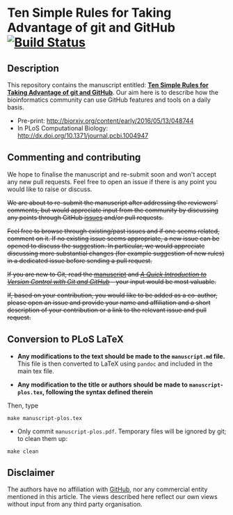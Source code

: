 # Ten Simple Rules for Taking Advantage of git and GitHub [![Build Status](https://travis-ci.org/ypriverol/github-paper.svg?branch=master)](https://travis-ci.org/ypriverol/github-paper)

## Description 

This repository contains the manuscript entitled:
[**Ten Simple Rules for Taking Advantage of git and GitHub**](https://github.com/ypriverol/github-paper/blob/master/document/manuscript.md). Our
aim here is to describe how the bioinformatics community can use
GitHub features and tools on a daily basis.

* Pre-print: http://biorxiv.org/content/early/2016/05/13/048744
* In PLoS Computational Biology: http://dx.doi.org/10.1371/journal.pcbi.1004947

## Commenting and contributing 

We hope to finalise the manuscript and re-submit soon and won't accept
any new pull requests. Feel free to open an issue if there is any
point you would like to raise or discuss.

~~We are about to re-submit the manuscript after addressing the
reviewers' comments, but would appreciate input from the community by
discussing any points through GitHub
[issues](https://github.com/ypriverol/github-paper/issues) and/or pull
requests.~~

~~Feel free to browse through existing/past issues and if one seems
related, comment on it. If no existing issue seems appropriate, a new
issue can be opened to discuss the suggestion. In particular, we would
appreciate discussing more substantial changes (for example suggestion
of new rules) in a dedicated issue before sending a pull request.~~

~~If you are new to Git, read the
[manuscript](https://github.com/ypriverol/github-paper/blob/master/document/manuscript.md)
and
[*A Quick Introduction to Version Control with Git and GitHub*](http://journals.plos.org/ploscompbiol/article?id=10.1371/journal.pcbi.1004668) -
your input would be most valuable.~~

~~If, based on your contribution, you would like to be added as a
co-author, please open an issue and provide your name and affiliation
and a short description of your contribution or a link to the relevant
issue and pull request.~~

## Conversion to PLoS LaTeX

- **Any modifications to the text should be made to the
  `manuscript.md` file.** This file is then converted to LaTeX using
  `pandoc` and included in the main tex file. 

- **Any modification to the title or authors should be made to
  `manuscript-plos.tex`, following the syntax defined therein**

Then, type

```
make manuscript-plos.tex
```

- Only commit `manuscript-plos.pdf`. Temporary files will be ignored
  by git; to clean them up:

```
make clean
```

## Disclaimer

The authors have no affiliation with [GitHub](https://github.com/),
nor any commercial entity mentioned in this article. The views
described here reflect our own views without input from any third party
organisation.
